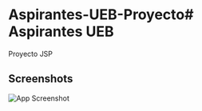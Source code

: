 # Aspirantes-UEB-Proyecto# Aspirantes UEB

Proyecto JSP


## Screenshots

![App Screenshot](https://i.ytimg.com/vi/9m8pf3fx7kg/maxresdefault.jpg?sqp=-oaymwEmCIAKENAF8quKqQMa8AEB-AH-CYAC0AWKAgwIABABGFcgZSgtMA8=&rs=AOn4CLC3oUr-kRWns8BzQLvFdr4tHHsGQA)

